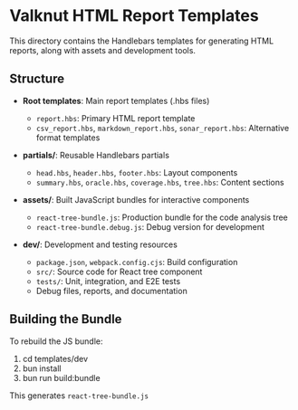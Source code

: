
# Valknut HTML Report Templates

This directory contains the Handlebars templates for generating HTML reports, along with assets and development tools.

## Structure

- **Root templates**: Main report templates (.hbs files)
  - `report.hbs`: Primary HTML report template
  - `csv_report.hbs`, `markdown_report.hbs`, `sonar_report.hbs`: Alternative format templates

- **partials/**: Reusable Handlebars partials
  - `head.hbs`, `header.hbs`, `footer.hbs`: Layout components
  - `summary.hbs`, `oracle.hbs`, `coverage.hbs`, `tree.hbs`: Content sections

- **assets/**: Built JavaScript bundles for interactive components
  - `react-tree-bundle.js`: Production bundle for the code analysis tree
  - `react-tree-bundle.debug.js`: Debug version for development

- **dev/**: Development and testing resources
  - `package.json`, `webpack.config.cjs`: Build configuration
  - `src/`: Source code for React tree component
  - `tests/`: Unit, integration, and E2E tests
  - Debug files, reports, and documentation

## Building the Bundle

To rebuild the JS bundle:

1. cd templates/dev
2. bun install
3. bun run build:bundle

This generates `react-tree-bundle.js`